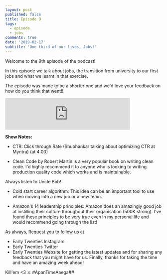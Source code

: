 ```yaml
---
layout: post
published: false
title: Episode 9
tags:
  - episode
  - jobs
comments: true
date: '2019-02-17'
subtitle: 'One third of our lives, Jobs!'
---
```

Welcome to the 9th episode of the podcast!

In this episode we talk about jobs, the transition from university to our first jobs and what we learnt in that exercise.

The episode was made to be a shorter one and we'd love your feedback on how do you think that went!!

<iframe src="https://anchor.fm/earlytwenties/embed/episodes/Ep-9-One-third-of-our-lives--Jobs-e37o0d" height="102px" width="400px" frameborder="0" scrolling="no"></iframe>

**Show Notes:**

* CTR: Click through Rate (Shubhankar talking about optimizing CTR at Myntra) (at 4:00)

* Clean Code by Robert Martin is a very popular book on writing clean code. I'd highly recommend it to anyone who is looking to writing production quality code which works and is maintainable.

Always listen to Uncle Bob!

* Cold start career algorithm: This idea can be an important tool to use when moving into a new job or a new team.

* Amazon's 14 leadership principles: Amazon does an amazingly good job at instilling their culture throughout their organisation (500K strong). I've found these principles to be very true even in my personal life and would recommend going through the list!

As always, Request you to follow us at
* Early Twenties Instagram
* Early Twenties Twitter
* Early Twenties Website 
for getting the latest updates and for sharing any feedback that you might have for us.
Finally, thanks for taking the time and have an amazing week ahead!

Kill'em <3  ⚔
#ApanTimeAaega##